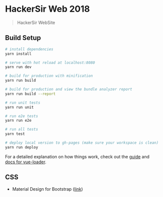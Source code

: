 # HackerSir Web 2018

> HackerSir WebSite

## Build Setup

``` bash
# install dependencies
yarn install

# serve with hot reload at localhost:8080
yarn run dev

# build for production with minification
yarn run build

# build for production and view the bundle analyzer report
yarn run build --report

# run unit tests
yarn run unit

# run e2e tests
yarn run e2e

# run all tests
yarn test

# deploy local version to gh-pages (make sure your workspace is clean)
yarn run deploy
```

For a detailed explanation on how things work, check out the [guide](http://vuejs-templates.github.io/webpack/) and [docs for vue-loader](http://vuejs.github.io/vue-loader).

## CSS
* Material Design for Bootstrap ([link](https://fezvrasta.github.io/bootstrap-material-design/))